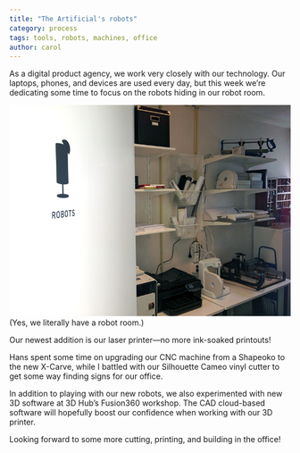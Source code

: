 ```yaml
---
title: "The Artificial's robots"
category: process
tags: tools, robots, machines, office
author: carol
---
```


As a digital product agency, we work very closely with our technology. Our laptops, phones, and devices are used every day, but this week we’re dedicating some time to focus on the robots hiding in our robot room.

[![Robot room](07-16-robots/robots.png)](07-16-robots/robots.png)
(Yes, we literally have a robot room.)

Our newest addition is our laser printer—no more ink-soaked printouts!

Hans spent some time on upgrading our CNC machine from a Shapeoko to the new X-Carve, while I battled with our Silhouette Cameo vinyl cutter to get some way finding signs for our office.

In addition to playing with our new robots, we also experimented with new 3D software at 3D Hub’s Fusion360 workshop. The CAD cloud-based software will hopefully boost our confidence when working with our 3D printer.

Looking forward to some more cutting, printing, and building in the office!
